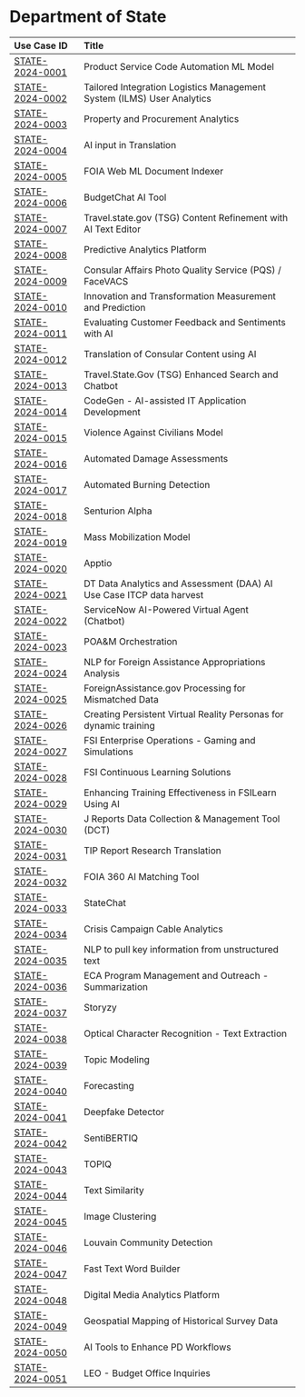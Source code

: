 # Department of State
| Use Case ID | Title |
|:----------- |:----- |
| [STATE-2024-0001](<../individual/{use_case_ID}.md>) | Product Service Code Automation ML Model |
| [STATE-2024-0002](<../individual/{use_case_ID}.md>) | Tailored Integration Logistics Management System (ILMS) User Analytics |
| [STATE-2024-0003](<../individual/{use_case_ID}.md>) | Property and Procurement Analytics |
| [STATE-2024-0004](<../individual/{use_case_ID}.md>) | AI input in Translation |
| [STATE-2024-0005](<../individual/{use_case_ID}.md>) | FOIA Web ML Document Indexer |
| [STATE-2024-0006](<../individual/{use_case_ID}.md>) | BudgetChat AI Tool |
| [STATE-2024-0007](<../individual/{use_case_ID}.md>) | Travel.state.gov (TSG) Content Refinement with AI Text Editor |
| [STATE-2024-0008](<../individual/{use_case_ID}.md>) | Predictive Analytics Platform |
| [STATE-2024-0009](<../individual/{use_case_ID}.md>) | Consular Affairs Photo Quality Service (PQS) / FaceVACS |
| [STATE-2024-0010](<../individual/{use_case_ID}.md>) | Innovation and Transformation Measurement and Prediction |
| [STATE-2024-0011](<../individual/{use_case_ID}.md>) | Evaluating Customer Feedback and Sentiments with AI |
| [STATE-2024-0012](<../individual/{use_case_ID}.md>) | Translation of Consular Content using AI |
| [STATE-2024-0013](<../individual/{use_case_ID}.md>) | Travel.State.Gov (TSG) Enhanced Search and Chatbot |
| [STATE-2024-0014](<../individual/{use_case_ID}.md>) | CodeGen - AI-assisted IT Application Development |
| [STATE-2024-0015](<../individual/{use_case_ID}.md>) | Violence Against Civilians Model |
| [STATE-2024-0016](<../individual/{use_case_ID}.md>) | Automated Damage Assessments |
| [STATE-2024-0017](<../individual/{use_case_ID}.md>) | Automated Burning Detection |
| [STATE-2024-0018](<../individual/{use_case_ID}.md>) | Senturion Alpha |
| [STATE-2024-0019](<../individual/{use_case_ID}.md>) | Mass Mobilization Model |
| [STATE-2024-0020](<../individual/{use_case_ID}.md>) | Apptio |
| [STATE-2024-0021](<../individual/{use_case_ID}.md>) | DT Data Analytics and Assessment (DAA) AI Use Case ITCP data harvest |
| [STATE-2024-0022](<../individual/{use_case_ID}.md>) | ServiceNow AI-Powered Virtual Agent (Chatbot) |
| [STATE-2024-0023](<../individual/{use_case_ID}.md>) | POA&M Orchestration |
| [STATE-2024-0024](<../individual/{use_case_ID}.md>) | NLP for Foreign Assistance Appropriations Analysis |
| [STATE-2024-0025](<../individual/{use_case_ID}.md>) | ForeignAssistance.gov Processing for Mismatched Data |
| [STATE-2024-0026](<../individual/{use_case_ID}.md>) | Creating Persistent Virtual Reality Personas for dynamic training |
| [STATE-2024-0027](<../individual/{use_case_ID}.md>) | FSI Enterprise Operations - Gaming and Simulations |
| [STATE-2024-0028](<../individual/{use_case_ID}.md>) | FSI Continuous Learning Solutions |
| [STATE-2024-0029](<../individual/{use_case_ID}.md>) | Enhancing Training Effectiveness in FSILearn Using AI |
| [STATE-2024-0030](<../individual/{use_case_ID}.md>) | J Reports Data Collection & Management Tool (DCT) |
| [STATE-2024-0031](<../individual/{use_case_ID}.md>) | TIP Report Research Translation |
| [STATE-2024-0032](<../individual/{use_case_ID}.md>) | FOIA 360 AI Matching Tool |
| [STATE-2024-0033](<../individual/{use_case_ID}.md>) | StateChat |
| [STATE-2024-0034](<../individual/{use_case_ID}.md>) | Crisis Campaign Cable Analytics |
| [STATE-2024-0035](<../individual/{use_case_ID}.md>) | NLP to pull key information from unstructured text |
| [STATE-2024-0036](<../individual/{use_case_ID}.md>) | ECA Program Management and Outreach - Summarization |
| [STATE-2024-0037](<../individual/{use_case_ID}.md>) | Storyzy |
| [STATE-2024-0038](<../individual/{use_case_ID}.md>) | Optical Character Recognition - Text Extraction |
| [STATE-2024-0039](<../individual/{use_case_ID}.md>) | Topic Modeling |
| [STATE-2024-0040](<../individual/{use_case_ID}.md>) | Forecasting |
| [STATE-2024-0041](<../individual/{use_case_ID}.md>) | Deepfake Detector |
| [STATE-2024-0042](<../individual/{use_case_ID}.md>) | SentiBERTIQ |
| [STATE-2024-0043](<../individual/{use_case_ID}.md>) | TOPIQ |
| [STATE-2024-0044](<../individual/{use_case_ID}.md>) | Text Similarity |
| [STATE-2024-0045](<../individual/{use_case_ID}.md>) | Image Clustering |
| [STATE-2024-0046](<../individual/{use_case_ID}.md>) | Louvain Community Detection |
| [STATE-2024-0047](<../individual/{use_case_ID}.md>) | Fast Text Word Builder |
| [STATE-2024-0048](<../individual/{use_case_ID}.md>) | Digital Media Analytics Platform |
| [STATE-2024-0049](<../individual/{use_case_ID}.md>) | Geospatial Mapping of Historical Survey Data |
| [STATE-2024-0050](<../individual/{use_case_ID}.md>) | AI Tools to Enhance PD Workflows |
| [STATE-2024-0051](<../individual/{use_case_ID}.md>) | LEO - Budget Office Inquiries |